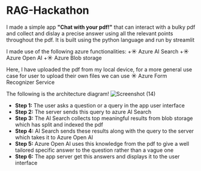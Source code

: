 # RAG-Hackathon

I made a simple app **"Chat with your pdf!"** that can interact with a bulky pdf and collect and dislay a precise answer using all the relevant points throughout the pdf.
It is built using the python language and run by streamlit

I made use of the following azure functionalities:
+☀️ Azure AI Search
+☀️ Azure Open AI
+☀️ Azure Blob storage

Here, I have uploaded the pdf from my local device, for a more general use case for user to upload their own files we can use
☀ Azure Form Recognizer Service


The following is the architecture diagram! 
![Screenshot (14)](https://github.com/user-attachments/assets/514b2963-e62f-45b5-b8b5-7c73621931fc)

+ **Step 1:** The user asks a question or a query in the app user interface
+ **Step 2:** The server sends this query to azure AI Search
+ **Step 3:** The AI Search collects top meaningful results from blob storage which has split and indexed the pdf
+ **Step 4:** AI Search sends these results along with the query to the server which takes it to Azure Open AI
+ **Step 5:** Azure Open AI uses this knowledge from the pdf to give a well tailored specific answer to the question rather than a vague one
+ **Step 6:** The app server get this answers and displays it to the user interface
